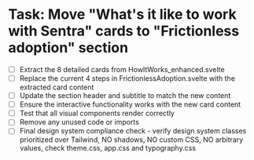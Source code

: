 # Task: Move "What's it like to work with Sentra" cards to "Frictionless adoption" section

- [ ] Extract the 8 detailed cards from HowItWorks_enhanced.svelte
- [ ] Replace the current 4 steps in FrictionlessAdoption.svelte with the extracted card content
- [ ] Update the section header and subtitle to match the new content
- [ ] Ensure the interactive functionality works with the new card content
- [ ] Test that all visual components render correctly
- [ ] Remove any unused code or imports
- [ ] Final design system compliance check - verify design system classes prioritized over Tailwind, NO shadows, NO custom CSS, NO arbitrary values, check theme.css, app.css and typography.css
